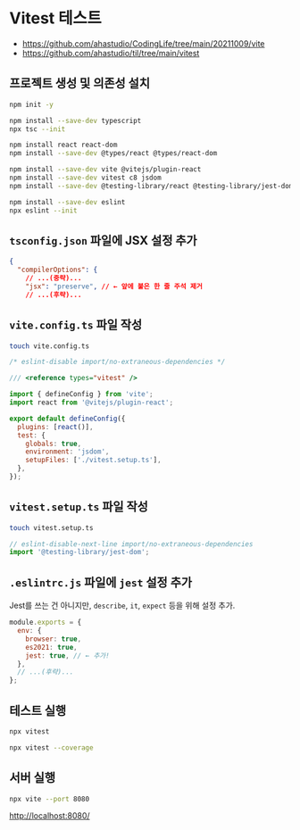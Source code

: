 # Vitest 테스트

- <https://github.com/ahastudio/CodingLife/tree/main/20211009/vite>
- <https://github.com/ahastudio/til/tree/main/vitest>

## 프로젝트 생성 및 의존성 설치

```bash
npm init -y

npm install --save-dev typescript
npx tsc --init

npm install react react-dom
npm install --save-dev @types/react @types/react-dom

npm install --save-dev vite @vitejs/plugin-react
npm install --save-dev vitest c8 jsdom
npm install --save-dev @testing-library/react @testing-library/jest-dom

npm install --save-dev eslint
npx eslint --init
```

## `tsconfig.json` 파일에 JSX 설정 추가

```json
{
  "compilerOptions": {
    // ...(중략)...
    "jsx": "preserve", // ← 앞에 붙은 한 줄 주석 제거
    // ...(후략)...
```

## `vite.config.ts` 파일 작성

```bash
touch vite.config.ts
```

```javascript
/* eslint-disable import/no-extraneous-dependencies */

/// <reference types="vitest" />

import { defineConfig } from 'vite';
import react from '@vitejs/plugin-react';

export default defineConfig({
  plugins: [react()],
  test: {
    globals: true,
    environment: 'jsdom',
    setupFiles: ['./vitest.setup.ts'],
  },
});
```

## `vitest.setup.ts` 파일 작성

```bash
touch vitest.setup.ts
```

```javascript
// eslint-disable-next-line import/no-extraneous-dependencies
import '@testing-library/jest-dom';
```

## `.eslintrc.js` 파일에 `jest` 설정 추가

Jest를 쓰는 건 아니지만, `describe`, `it`, `expect` 등을 위해 설정 추가.

```javascript
module.exports = {
  env: {
    browser: true,
    es2021: true,
    jest: true, // ← 추가!
  },
  // ...(후략)...
};
```

## 테스트 실행

```bash
npx vitest

npx vitest --coverage
```

## 서버 실행

```bash
npx vite --port 8080
```

<http://localhost:8080/>
